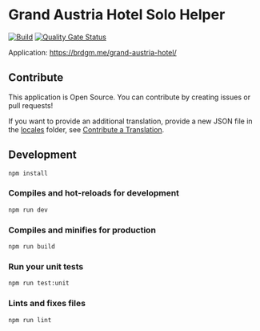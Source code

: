 #  Grand Austria Hotel Solo Helper

[![Build](https://github.com/brdgm/grand-austria-hotel-solo-helper/workflows/Build/badge.svg?branch=develop)](https://github.com/brdgm/grand-austria-hotel-solo-helper/actions?query=workflow%3ABuild+branch%3Adevelop)
[![Quality Gate Status](https://sonarcloud.io/api/project_badges/measure?project=brdgm_grand-austria-hotel-solo-helper&metric=alert_status)](https://sonarcloud.io/summary/new_code?id=brdgm_grand-austria-hotel-solo-helper)


Application: https://brdgm.me/grand-austria-hotel/


## Contribute

This application is Open Source. You can contribute by creating issues or pull requests!

If you want to provide an additional translation, provide a new JSON file in the [locales](https://github.com/brdgm/grand-austria-hotel-solo-helper/tree/develop/src/locales) folder, see [Contribute a Translation](https://github.com/brdgm/brdgm.github.io/wiki/Contribute-a-Translation).


## Development
```
npm install
```

### Compiles and hot-reloads for development
```
npm run dev
```

### Compiles and minifies for production
```
npm run build
```

### Run your unit tests
```
npm run test:unit
```

### Lints and fixes files
```
npm run lint
```
